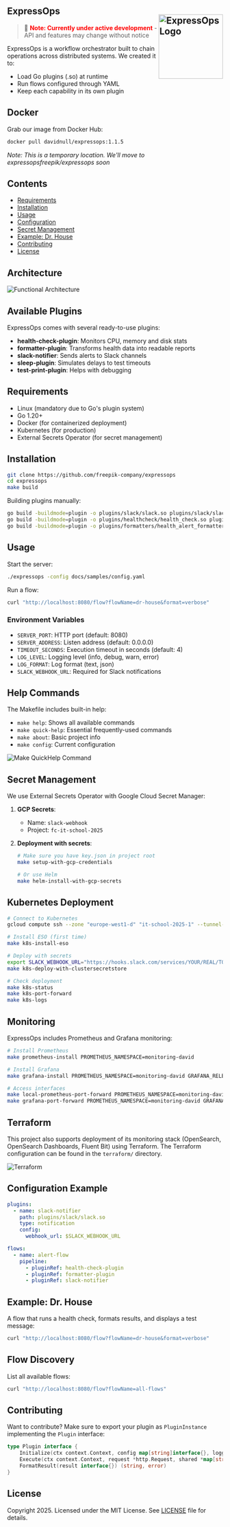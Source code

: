 ## ExpressOps  <img src="docs/img/LOGO_EXPRESSOPS.png" alt="ExpressOps Logo" align="right" width="150" style="margin-top: 20px;">

> 🚨 <span style="color:red">**Note: Currently under active development**</span> - API and features may change without notice


ExpressOps is a workflow orchestrator built to chain operations across distributed systems. We created it to:

- Load Go plugins (.so) at runtime
- Run flows configured through YAML
- Keep each capability in its own plugin

## Docker

Grab our image from Docker Hub:

```bash
docker pull davidnull/expressops:1.1.5
```

*Note: This is a temporary location. We'll move to expressopsfreepik/expressops soon*

## Contents

- [Requirements](#requirements)
- [Installation](#installation)
- [Usage](#usage)
- [Configuration](#configuration)
- [Secret Management](#secret-management)
- [Example: Dr. House](#example-dr-house)
- [Contributing](#contributing)
- [License](#license)

## Architecture

![Functional Architecture](docs/img/architecture.png)

## Available Plugins

ExpressOps comes with several ready-to-use plugins:

- **health-check-plugin**: Monitors CPU, memory and disk stats
- **formatter-plugin**: Transforms health data into readable reports
- **slack-notifier**: Sends alerts to Slack channels
- **sleep-plugin**: Simulates delays to test timeouts
- **test-print-plugin**: Helps with debugging

## Requirements

- Linux (mandatory due to Go's plugin system)
- Go 1.20+
- Docker (for containerized deployment)
- Kubernetes (for production)
- External Secrets Operator (for secret management)

## Installation

```bash
git clone https://github.com/freepik-company/expressops
cd expressops
make build
```

Building plugins manually:
```bash
go build -buildmode=plugin -o plugins/slack/slack.so plugins/slack/slack.go
go build -buildmode=plugin -o plugins/healthcheck/health_check.so plugins/healthcheck/health_check.go
go build -buildmode=plugin -o plugins/formatters/health_alert_formatter.so plugins/formatters/health_alert_formatter.go
```

## Usage

Start the server:
```bash
./expressops -config docs/samples/config.yaml
```

Run a flow:
```bash
curl "http://localhost:8080/flow?flowName=dr-house&format=verbose"
```

### Environment Variables

- `SERVER_PORT`: HTTP port (default: 8080)
- `SERVER_ADDRESS`: Listen address (default: 0.0.0.0)
- `TIMEOUT_SECONDS`: Execution timeout in seconds (default: 4)
- `LOG_LEVEL`: Logging level (info, debug, warn, error)
- `LOG_FORMAT`: Log format (text, json)
- `SLACK_WEBHOOK_URL`: Required for Slack notifications

## Help Commands

The Makefile includes built-in help:

- `make help`: Shows all available commands
- `make quick-help`: Essential frequently-used commands
- `make about`: Basic project info
- `make config`: Current configuration

![Make QuickHelp Command](docs/img/help.png)

## Secret Management

We use External Secrets Operator with Google Cloud Secret Manager:

1. **GCP Secrets**: 
   - Name: `slack-webhook`
   - Project: `fc-it-school-2025`

2. **Deployment with secrets**:
   ```bash
   # Make sure you have key.json in project root
   make setup-with-gcp-credentials
   
   # Or use Helm
   make helm-install-with-gcp-secrets
   ```

## Kubernetes Deployment

```bash
# Connect to Kubernetes
gcloud compute ssh --zone "europe-west1-d" "it-school-2025-1" --tunnel-through-iap --project "fc-it-school-2025" --ssh-flag "-N -L 6443:127.0.0.1:6443"

# Install ESO (first time)
make k8s-install-eso

# Deploy with secrets
export SLACK_WEBHOOK_URL="https://hooks.slack.com/services/YOUR/REAL/TOKEN"
make k8s-deploy-with-clustersecretstore

# Check deployment
make k8s-status
make k8s-port-forward
make k8s-logs
```

## Monitoring

ExpressOps includes Prometheus and Grafana monitoring:

```bash
# Install Prometheus
make prometheus-install PROMETHEUS_NAMESPACE=monitoring-david

# Install Grafana
make grafana-install PROMETHEUS_NAMESPACE=monitoring-david GRAFANA_RELEASE=grafana-david

# Access interfaces
make local-prometheus-port-forward PROMETHEUS_NAMESPACE=monitoring-david PROMETHEUS_PORT=9091
make grafana-port-forward PROMETHEUS_NAMESPACE=monitoring-david GRAFANA_RELEASE=grafana-david GRAFANA_PORT=3001
```


## Terraform

This project also supports deployment of its monitoring stack (OpenSearch, OpenSearch Dashboards, Fluent Bit) using Terraform. The Terraform configuration can be found in the `terraform/` directory.


![Terraform](terraform/Esquema%20Terraform.png)

## Configuration Example

```yaml
plugins:
  - name: slack-notifier
    path: plugins/slack/slack.so
    type: notification
    config:
      webhook_url: $SLACK_WEBHOOK_URL

flows:
  - name: alert-flow
    pipeline:
      - pluginRef: health-check-plugin
      - pluginRef: formatter-plugin
      - pluginRef: slack-notifier
```

## Example: Dr. House

A flow that runs a health check, formats results, and displays a test message:

```bash
curl "http://localhost:8080/flow?flowName=dr-house&format=verbose"
```

## Flow Discovery

List all available flows:

```bash
curl "http://localhost:8080/flow?flowName=all-flows"
```

## Contributing

Want to contribute? Make sure to export your plugin as `PluginInstance` implementing the `Plugin` interface:

```go
type Plugin interface {
    Initialize(ctx context.Context, config map[string]interface{}, logger *logrus.Logger) error
    Execute(ctx context.Context, request *http.Request, shared *map[string]any) (interface{}, error)
    FormatResult(result interface{}) (string, error)
}
```

## License

Copyright 2025.
Licensed under the MIT License. See [LICENSE](LICENSE) file for details.